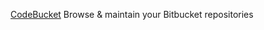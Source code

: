 
[CodeBucket](https://github.com/thedillonb/CodeBucket)
Browse & maintain your Bitbucket repositories
